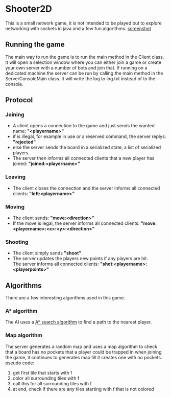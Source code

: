 # Shooter2D
This is a small network game, it is not intended to be played but to explore networking with sockets in java and a few fun algorithms. [screenshot](screenshot.png)

## Running the game
The main way to run the game is to run the main method in the Client class. It will open a selection window where you can either join a game or create your own server with a number of bots and join that.
If running on a dedicated machine the server can be run by calling the main method in the ServerConsoleMain class. It will write the log to log.txt instead of to the console.

## Protocol
### Joining
- A client opens a connection to the game and just sends the wanted name: **"\<playername\>"**
- if **<playername>** is illegal, for example in use or a reserved command, the server replys: **"rejected"**
- else the server sends the board in a serialized state, a list of serialized players.
- The server then informs all connected clients that a new player has joined: **"joined:\<playername\>"**

### Leaving
- The client closes the connection and the server informs all connected clients: **"left:\<playername\>"**

### Moving
- The client sends: **"move:\<direction\>"**
- If the move is legal, the server informs all connected clients: **"move:\<playername\>:\<x\>:\<y\>:\<direction\>"**

### Shooting
- The client simply sends **"shoot"**
- The server updates the players new points if any players are hit.<br>The server informs all connected clients: **"shot:\<playername\>:\<playerpoints\>"**

## Algorithms
There are a few interesting algorithms used in this game.

### A* algorithm
The AI uses a [A* search algorithm](https://en.wikipedia.org/wiki/A*_search_algorithm) to find a path to the nearest player.

### Map algorithm
The server generates a random map and uses a map algorithm to check that a board has no pockets that a player could be trapped in when joining the game, it continues to generates map till it creates one with no pockets.
pseudo code:
1. get first tile that starts with f
2. color all surrounding tiles with f
3. call this for all surrounding tiles with f
4. at end, check if there are any tiles starting with f that is not colored
